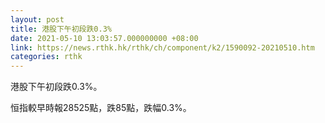 ```yaml
---
layout: post
title: 港股下午初段跌0.3%
date: 2021-05-10 13:03:57.000000000 +08:00
link: https://news.rthk.hk/rthk/ch/component/k2/1590092-20210510.htm
categories: rthk
---
```


港股下午初段跌0.3%。

恒指較早時報28525點，跌85點，跌幅0.3%。
